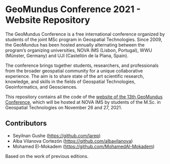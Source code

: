 # GeoMundus Conference 2021 - Website Repository
The GeoMundus Conference is a free international conference organized by students of the joint MSc program in Geospatial Technologies. Since 2009, the GeoMundus has been hosted annually alternating between the program’s organizing universities, NOVA IMS (Lisbon, Portugal), WWU (Münster, Germany) and UJI (Castellón de la Plana, Spain).

The conference brings together students, researchers, and professionals from the broader geospatial community for a unique collaborative experience. The aim is to share state of the art scientific research, knowledge, and skills in the fields of Geospatial Technologies, Geoinformatics, and Geosciences.

This repository contains all the code of the <a href = "https://geomundus.org/2021/"> website of the 13th GeoMundus Conference</a>, which will be hosted at NOVA IMS by students of the M.Sc. in Geospatial Technologies on November 26 and 27, 2021.

## Contributors

* Seyilnan Gushe (https://github.com/larep)
* Alba Vilanova Cortezón (https://github.com/albavilanova)
* Mohamed El-Mokadem (https://github.com/MohamedAl-Mokadem)

Based on the work of previous editions.
